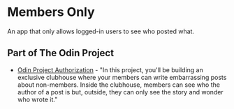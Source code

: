 # Members Only

An app that only allows logged-in users to see who posted what.

## Part of The Odin Project

* [Odin Project Authorization](http://www.theodinproject.com/courses/ruby-on-rails/lessons/authentication) - "In this project, you'll be building an exclusive clubhouse where your members can write embarrassing posts about non-members. Inside the clubhouse, members can see who the author of a post is but, outside, they can only see the story and wonder who wrote it."
